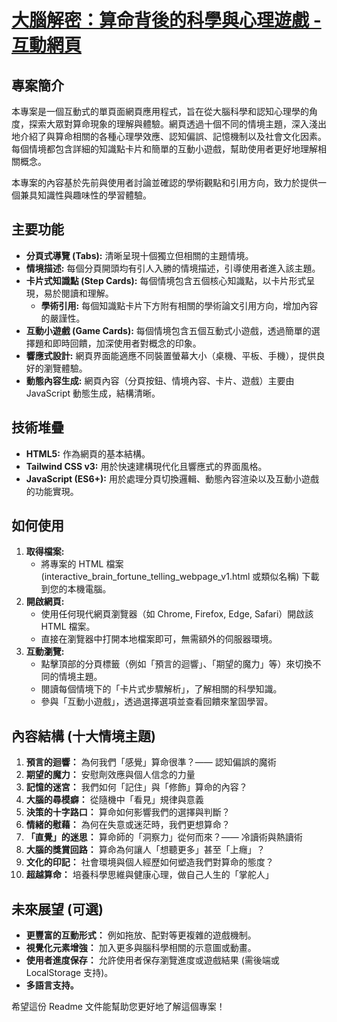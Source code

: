 # **[大腦解密：算命背後的科學與心理遊戲 - 互動網頁](https://jeffery8910.github.io/DivinationBasedOnBrainScience/)**

## **專案簡介**

本專案是一個互動式的單頁面網頁應用程式，旨在從大腦科學和認知心理學的角度，探索大眾對算命現象的理解與體驗。網頁透過十個不同的情境主題，深入淺出地介紹了與算命相關的各種心理學效應、認知偏誤、記憶機制以及社會文化因素。每個情境都包含詳細的知識點卡片和簡單的互動小遊戲，幫助使用者更好地理解相關概念。

本專案的內容基於先前與使用者討論並確認的學術觀點和引用方向，致力於提供一個兼具知識性與趣味性的學習體驗。

## **主要功能**

* **分頁式導覽 (Tabs):** 清晰呈現十個獨立但相關的主題情境。  
* **情境描述:** 每個分頁開頭均有引人入勝的情境描述，引導使用者進入該主題。  
* **卡片式知識點 (Step Cards):** 每個情境包含五個核心知識點，以卡片形式呈現，易於閱讀和理解。  
  * **學術引用:** 每個知識點卡片下方附有相關的學術論文引用方向，增加內容的嚴謹性。  
* **互動小遊戲 (Game Cards):** 每個情境包含五個互動式小遊戲，透過簡單的選擇題和即時回饋，加深使用者對概念的印象。  
* **響應式設計:** 網頁界面能適應不同裝置螢幕大小（桌機、平板、手機），提供良好的瀏覽體驗。  
* **動態內容生成:** 網頁內容（分頁按鈕、情境內容、卡片、遊戲）主要由 JavaScript 動態生成，結構清晰。

## **技術堆疊**

* **HTML5:** 作為網頁的基本結構。  
* **Tailwind CSS v3:** 用於快速建構現代化且響應式的界面風格。  
* **JavaScript (ES6+):** 用於處理分頁切換邏輯、動態內容渲染以及互動小遊戲的功能實現。

## **如何使用**

1. **取得檔案:**  
   * 將專案的 HTML 檔案 (interactive\_brain\_fortune\_telling\_webpage\_v1.html 或類似名稱) 下載到您的本機電腦。  
2. **開啟網頁:**  
   * 使用任何現代網頁瀏覽器（如 Chrome, Firefox, Edge, Safari）開啟該 HTML 檔案。  
   * 直接在瀏覽器中打開本地檔案即可，無需額外的伺服器環境。  
3. **互動瀏覽:**  
   * 點擊頂部的分頁標籤（例如「預言的迴響」、「期望的魔力」等）來切換不同的情境主題。  
   * 閱讀每個情境下的「卡片式步驟解析」，了解相關的科學知識。  
   * 參與「互動小遊戲」，透過選擇選項並查看回饋來鞏固學習。

## **內容結構 (十大情境主題)**

1. **預言的迴響：** 為何我們「感覺」算命很準？—— 認知偏誤的魔術  
2. **期望的魔力：** 安慰劑效應與個人信念的力量  
3. **記憶的迷宮：** 我們如何「記住」與「修飾」算命的內容？  
4. **大腦的尋模癖：** 從隨機中「看見」規律與意義  
5. **決策的十字路口：** 算命如何影響我們的選擇與判斷？  
6. **情緒的慰藉：** 為何在失意或迷茫時，我們更想算命？  
7. **「直覺」的迷思：** 算命師的「洞察力」從何而來？—— 冷讀術與熱讀術  
8. **大腦的獎賞回路：** 算命為何讓人「想聽更多」甚至「上癮」？  
9. **文化的印記：** 社會環境與個人經歷如何塑造我們對算命的態度？  
10. **超越算命：** 培養科學思維與健康心理，做自己人生的「掌舵人」

## **未來展望 (可選)**

* **更豐富的互動形式：** 例如拖放、配對等更複雜的遊戲機制。  
* **視覺化元素增強：** 加入更多與腦科學相關的示意圖或動畫。  
* **使用者進度保存：** 允許使用者保存瀏覽進度或遊戲結果 (需後端或 LocalStorage 支持)。  
* **多語言支持。**

希望這份 Readme 文件能幫助您更好地了解這個專案！
